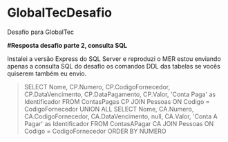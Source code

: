# GlobalTecDesafio
Desafio para GlobalTec

**#Resposta desafio parte 2, consulta SQL**

Instalei a versão Express do SQL Server e reproduzi o MER estou enviando apenas a consulta SQL do desafio os comandos DDL das tabelas se vocês quiserem também eu envio.

> SELECT Nome, CP.Numero, CP.CodigoFornecedor, CP.DataVencimento, CP.DataPagamento, CP.Valor, 'Conta Paga' as Identificador
FROM ContasPagas CP
JOIN Pessoas ON Codigo = CodigoFornecedor
UNION ALL
SELECT Nome, CA.Numero, CA.CodigoFornecedor, CA.DataVencimento, null, CA.Valor, 'Conta A Pagar' as Identificador 
FROM ContasAPagar CA
JOIN Pessoas ON Codigo = CodigoFornecedor
ORDER BY NUMERO
